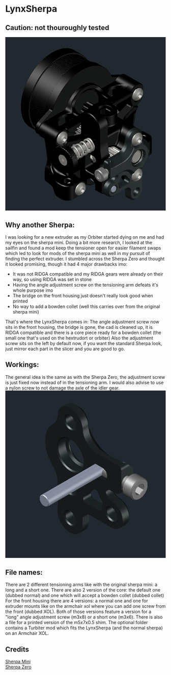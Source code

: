 # LynxSherpa

## Caution: not thouroughly tested

![alt text](https://github.com/LynxCrew/LynxSherpa/blob/main/Images/Full_View.png?raw=true)

## Why another Sherpa:
I was looking for a new extruder as my Orbiter started dying on me and had my eyes on the sherpa mini.
Doing a bit more research, I looked at the sailfin and found a mod keep the tensioner open for easier filament swaps which led to look for mods of the sherpa mini as well in my pursuit of finding the perfect extruder.
I stumbled across the Sherpa Zero and thought it looked promising, though it had 4 major drawbacks imo:
- It was not RIDGA compatible and my RIDGA gears were already on their way, so using RIDGA was set in stone
- Having the angle adjustment screw on the tensioning arm defeats it's whole purpose imo
- The bridge on the front housing just doesn't really look good when printed
- No way to add a bowden collet (well this carries over from the original sherpa mini)

That's where the LynxSherpa comes in:
The angle adjustment screw now sits in the front housing, the bridge is gone, the cad is cleaned up, it is RIDGA compatible and there is a core piece ready for a bowden collet (the small one that's used on the hextrudort or orbiter)
Also the adjustment screw sits on the left by default now, if you want the standard Sherpa look, just mirror each part in the slicer and you are good to go.


## Workings:
The general idea is the same as with the Sherpa Zero, the adjustment screw is just fixed now instead of in the tensioning arm.
I would also advise to use a nylon screw to not damage the axle of the idler gear.
![alt text](https://github.com/LynxCrew/LynxSherpa/blob/main/Images/Angle_Adjust.png?raw=true)


## File names:
There are 2 different tensioning arms like with the original sherpa mini: a long and a short one.
There are also 2 version of the core: the default one (dubbed normal) and one which will accept a bowden collet (dubbed collet)
For the front housing there are 4 versions: a normal one and one for extruder mounts like on the armchair xol where you can add one screw from the front (dubbed XOL).
Both of those versions feature a version for a "long" angle adjustment screw (m3x8) or a short one (m3x6).
There is also a file for a printed version of the m5x7x0.5 shim.
The optional folder contains a Turbiter mod which fits the LynxSherpa (and the normal sherpa) on an Armchair XOL.

## Credits
[Sherpa Mini](https://github.com/Annex-Engineering/Sherpa_Mini-Extruder) <br>
[Sherpa Zero](https://github.com/jrlomas/Sherpa-Zero)
